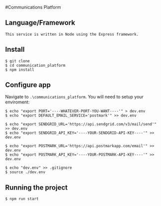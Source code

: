 #Communications Platform

## Language/Framework

	This service is written in Node using the Express framework.

## Install

    $ git clone 
    $ cd communication_platform
    $ npm install

## Configure app

Navigate to `.\communications_platform`. You will need to setup your enviroment:
	

	$ echo "export PORT='----WHATEVER-PORT-YOU-WANT----'" > dev.env
	$ echo "export DEFAULT_EMAIL_SERVICE='postmark'" >> dev.env
	
	$ echo "export SENDGRID_URL='https://api.sendgrid.com/v3/mail/send'" >> dev.env
	$ echo "export SENDGRID_API_KEY='----YOUR-SENDGRID-API-KEY----'" >> dev.env
	
	$ echo "export POSTMARK_URL='https://api.postmarkapp.com/email'" >> dev.env
	$ echo "export POSTMARK_API_KEY='----YOUR-POSTMARK-API-KEY----'" >> dev.env
	
	$ echo "dev.env" >> .gitignore
	$ source ./dev.env

## Running the project

    $ npm run start